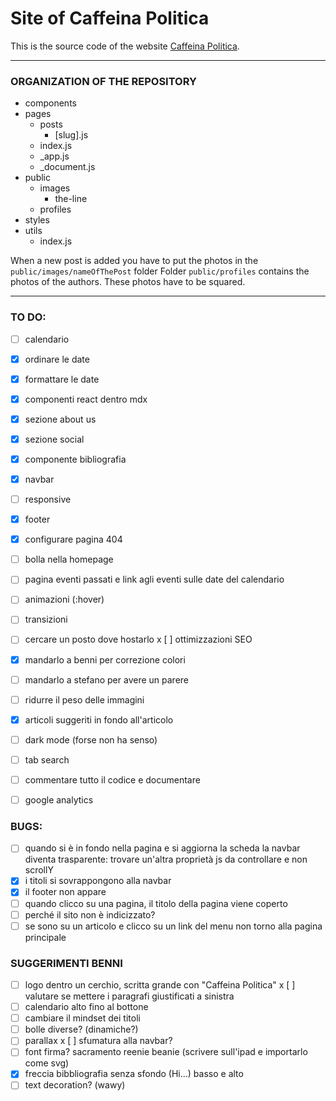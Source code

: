 # Site of Caffeina Politica

This is the source code of the website [Caffeina Politica](http://caffeinapolitica.netlify.app).

---

### ORGANIZATION OF THE REPOSITORY

* components
* pages
    * posts
        * [slug].js
    * index.js
    * _app.js
    * _document.js
* public
    * images
        * the-line
    * profiles
* styles
* utils
    * index.js

When a new post is added you have to put the photos in the `public/images/nameOfThePost` folder
Folder `public/profiles` contains the photos of the authors. These photos have to be squared.

---
### TO DO:

- [ ] calendario
- [x] ordinare le date
- [x] formattare le date
- [x] componenti react dentro mdx
- [x] sezione about us
- [x] sezione social
- [x] componente bibliografia
- [x] navbar
- [ ] responsive
- [x] footer
- [x] configurare pagina 404
- [ ] bolla nella homepage

- [ ] pagina eventi passati e link agli eventi sulle date del calendario

- [ ] animazioni (:hover)
- [ ] transizioni
- [ ] cercare un posto dove hostarlo
x [ ] ottimizzazioni SEO
- [x] mandarlo a benni per correzione colori
- [ ] mandarlo a stefano per avere un parere
- [ ] ridurre il peso delle immagini
- [x] articoli suggeriti in fondo all'articolo
- [ ] dark mode (forse non ha senso)
- [ ] tab search
- [ ] commentare tutto il codice e documentare
- [ ] google analytics


### BUGS:
- [ ] quando si è in fondo nella pagina e si aggiorna la scheda la navbar diventa trasparente: trovare un'altra proprietà js da controllare e non scrollY
- [x] i titoli si sovrappongono alla navbar
- [x] il footer non appare
- [ ] quando clicco su una pagina, il titolo della pagina viene coperto
- [ ] perché il sito non è indicizzato?
- [ ] se sono su un articolo e clicco su un link del menu non torno alla pagina principale

### SUGGERIMENTI BENNI
- [ ] logo dentro un cerchio, scritta grande con "Caffeina Politica"
x [ ] valutare se mettere i paragrafi giustificati a sinistra
- [ ] calendario alto fino al bottone
- [ ] cambiare il mindset dei titoli
- [ ] bolle diverse? (dinamiche?)
- [ ] parallax
x [ ] sfumatura alla navbar?
- [ ] font firma? sacramento reenie beanie (scrivere sull'ipad e importarlo come svg)
- [x] freccia bibbliografia senza sfondo (Hi...) basso e alto
- [ ] text decoration? (wawy)